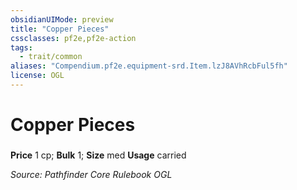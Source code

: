 ```yaml
---
obsidianUIMode: preview
title: "Copper Pieces"
cssclasses: pf2e,pf2e-action
tags:
  - trait/common
aliases: "Compendium.pf2e.equipment-srd.Item.lzJ8AVhRcbFul5fh"
license: OGL
---
```

# Copper Pieces

### 


**Price** 1 cp; 
**Bulk** 1; **Size** med
**Usage** carried



*Source: Pathfinder Core Rulebook*
*OGL*